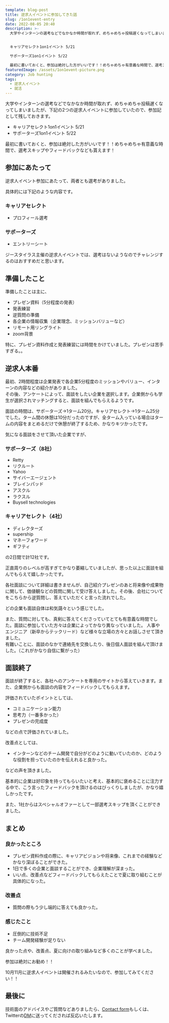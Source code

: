 ```yaml
---
template: blog-post
title: 逆求人イベントに参加してきた話
slug: /1on1event-entry
date: 2022-08-05 20:40
description: >-
  大学やインターンの選考などでなかなか時間が取れず、めちゃめちゃ投稿遅くなってしまいましたが、下記の2つの逆求人イベントに参加していたので、参加記として残しておきます。


  キャリアセレクト1on1イベント 5/21

  サポーターズ1on1イベント 5/22

  最初に書いておくと、参加は絶対した方がいいです！！めちゃめちゃ有意義な時間で、選考スキップやフィードバックなども貰えます！
featuredImage: /assets/1on1event-picture.png
category: Job hunting
tags:
  - 逆求人イベント
  - 就活
---
```

大学やインターンの選考などでなかなか時間が取れず、めちゃめちゃ投稿遅くなってしまいましたが、下記の2つの逆求人イベントに参加していたので、参加記として残しておきます。

- キャリアセレクト1on1イベント 5/21
- サポーターズ1on1イベント 5/22

最初に書いておくと、参加は絶対した方がいいです！！めちゃめちゃ有意義な時間で、選考スキップやフィードバックなども貰えます！

## 参加にあたって

逆求人イベント参加にあたって、両者とも選考がありました。

具体的には下記のような内容です。

### キャリアセレクト

- プロフィール選考

### サポーターズ

- エントリーシート

ジースタイラス主催の逆求人イベントでは、選考はないようなのでチャレンジするのはおすすめだと思います。

## 準備したこと

準備したことは主に、

- プレゼン資料（5分程度の発表）
- 発表練習
- 逆質問の準備
- 各企業の情報収集（企業理念、ミッションバリューなど）
- リモート用リングライト
- zoom背景

特に、プレゼン資料作成と発表練習には時間をかけていました。プレゼンは苦手すぎる。。

## 逆求人本番

最初、2時間程度は企業発表で各企業5分程度のミッションやバリュー、インターンの内容などの紹介がありました。<br/>その後、アンケートによって、面談をしたい企業を選択します。企業側からも学生が選択されマッチングすると、面談を組んでもらえるようです。

面談の時間は、サポーターズ→1ターム20分。キャリアセレクト→1ターム25分でした。ターム間の休憩は10分だったのですが、全ターム入っている場合はタームの内容をまとめるだけで休憩が終了するため、かなりキツかったです。

気になる面談をさせて頂いた企業ですが、

### サポーターズ（8社）

- Retty
- リクルート
- Yahoo
- サイバーエージェント
- ブレインパッド
- アスクル
- ラクスル
- Buysell technologies

### キャリアセレクト（4社）

- ディレクターズ
- supership
- マネーフォワード
- ギフティ

の2日間で計12社です。

正直周りのレベルが高すぎてかなり萎縮していましたが、思った以上に面談を組んでもらえて嬉しかったです。

各社面談について詳細は書きませんが、自己紹介プレゼンのあと将来像や成果物に関して、価値観などの質問に関して受け答えしました。その後、会社についてをこちらから逆質問し、答えていただくと言った流れでした。

どの企業も面談自体は和気藹々という感じでした。

また、質問に対しても、真剣に答えてくださっていてとても有意義な時間でした。面談に参加していた方々は企業によってかなり異なっていました。
人事やエンジニア（新卒からテックリード）など様々な立場の方々とお話しさせて頂きました。<br/>
有難いことに、面談のなかで連絡先を交換したり、後日個人面談を組んで頂けました。（これがかなり自信に繋がった）

## 面談終了

面談が終了すると、各社へのアンケートを専用のサイトから答えていきます。また、企業側からも面談の内容をフィードバックしてもらえます。

評価されていたポイントとしては、

- コミュニケーション能力
- 思考力（一番多かった）
- プレゼンの完成度

などの点で評価されていました。

改善点としては、

- インターンなどのチーム開発で自分がどのように動いていたのか、どのような役割を担っていたのかを伝えれると良かった。

などの声を頂きました。

基本的に企業は好印象を持ってもらいたいと考え、基本的に褒めることに注力する中で、こう言ったフィードバックを頂けるのはびっくりしましたが、かなり嬉しかったです。

また、1社からはスペシャルオファーとして一部選考スキップを頂くことができました。

## まとめ

### 良かったところ

- プレゼン資料作成の際に、キャリアビジョンや将来像、これまでの経験などかなり深ぼることができた。
- 1日で多くの企業と面談することができ、企業理解が深まった。
- いい点、改善点などフィードバックしてもらえたことで夏に取り組むことが具体的になった。

### 改善点

- 質問の際もう少し端的に答えても良かった。

### 感じたこと

- 圧倒的に技術不足
- チーム開発経験が足りない

良かった点や、改善点、夏に向けの取り組みなど多くのことが学べました。

参加は絶対にお勧め！！

10月11月に逆求人イベントは開催されるみたいなので、参加してみてください！！
## 最後に

技術面のアドバイスやご質問などありましたら、[Contact form](https://www.kitsune-blog.tokyo/contact)もしくは、Twitterの[DM](https://twitter.com/kitsune_yk)に送ってくだされば反応いたします。